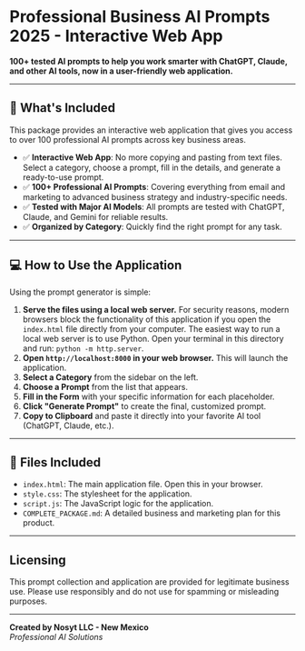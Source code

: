 # Professional Business AI Prompts 2025 - Interactive Web App

**100+ tested AI prompts to help you work smarter with ChatGPT, Claude, and other AI tools, now in a user-friendly web application.**

---

## 🚀 What's Included

This package provides an interactive web application that gives you access to over 100 professional AI prompts across key business areas.

- ✅ **Interactive Web App**: No more copying and pasting from text files. Select a category, choose a prompt, fill in the details, and generate a ready-to-use prompt.
- ✅ **100+ Professional AI Prompts**: Covering everything from email and marketing to advanced business strategy and industry-specific needs.
- ✅ **Tested with Major AI Models**: All prompts are tested with ChatGPT, Claude, and Gemini for reliable results.
- ✅ **Organized by Category**: Quickly find the right prompt for any task.

---

## 💻 How to Use the Application

Using the prompt generator is simple:

1.  **Serve the files using a local web server.** For security reasons, modern browsers block the functionality of this application if you open the `index.html` file directly from your computer. The easiest way to run a local web server is to use Python. Open your terminal in this directory and run: `python -m http.server`.
2.  **Open `http://localhost:8000` in your web browser.** This will launch the application.
3.  **Select a Category** from the sidebar on the left.
4.  **Choose a Prompt** from the list that appears.
4.  **Fill in the Form** with your specific information for each placeholder.
5.  **Click "Generate Prompt"** to create the final, customized prompt.
6.  **Copy to Clipboard** and paste it directly into your favorite AI tool (ChatGPT, Claude, etc.).

---

## 📁 Files Included

- `index.html`: The main application file. Open this in your browser.
- `style.css`: The stylesheet for the application.
- `script.js`: The JavaScript logic for the application.
- `COMPLETE_PACKAGE.md`: A detailed business and marketing plan for this product.

---

## Licensing

This prompt collection and application are provided for legitimate business use. Please use responsibly and do not use for spamming or misleading purposes.

---

**Created by Nosyt LLC - New Mexico**  
*Professional AI Solutions*